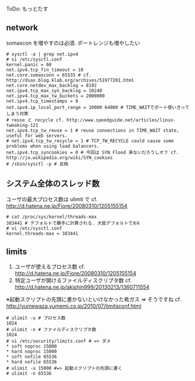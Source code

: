 ToDo: もっとたす

## network

somaxcon を増やすのは必須. ポートレンジも増やしたい

```
# sysctl -a | grep net.ipv4
# vi /etc/sysctl.conf
kernel.panic = 60
net.ipv4.tcp_fin_timeout = 10
net.core.somaxconn = 65535 # cf. http://dsas.blog.klab.org/archives/51977201.html
net.core.netdev_max_backlog = 8192
net.ipv4.tcp_max_syn_backlog = 10240
net.ipv4.tcp_max_tw_buckets = 2000000
net.ipv4.tcp_timestamps = 0
net.ipv4.ip_local_port_range = 10000 64000 # TIME_WAITでポート使いきってしまう対策
# reuse と recycle cf. http://www.speedguide.net/articles/linux-tweaking-121
net.ipv4.tcp_tw_reuse = 1 # reuse connections in TIME_WAIT state, useful for web servers. 
# net.ipv4.tcp_tw_recycle = 1 # TCP_TW_RECYCLE could cause some problems when using load balancers.
net.ipv4.tcp_syncookies = 0 # 今回は SYN Flood 来ないだろうしオフ cf. http://ja.wikipedia.org/wiki/SYN_cookies
# /sbin/sysctl -p # 反映
```

## システム全体のスレッド数

ユーザの最大プロセス数は ulimit で cf. http://d.hatena.ne.jp/Fiore/20080310/1205155154

```
# cat /proc/sys/kernel/threads-max
383441 # デフォルトで勝手に計算される. 大抵デフォルトでおk
# vi /etc/sysctl.conf
kernel.threads-max = 383441 
```

## limits

1. ユーザが使えるプロセス数  cf. http://d.hatena.ne.jp/Fiore/20080310/1205155154
1. 特定ユーザが開けるファイルディスクリプタ数 cf. http://d.hatena.ne.jp/akishin999/20130213/1360711554

※起動スクリプトの先頭に書かないといけなかった希ガス => そうですね cf. http://yumewaza.yumemi.co.jp/2010/07/limitsconf.html

```
# ulimit -u # プロセス数
1024
# ulimit -n # ファイルディスクリプタ数
1024
# vi /etc/security/limits.conf # => ダメ
* soft noproc 15000
* hard noproc 15000
* soft nofile 65536
* hard nofile 65536
# ulimit -u 15000 #=> 起動スクリプトの先頭に書く
# ulimit -n 65536
```

<!--
syn cookieは無効にしてみる. SYN Flood 攻撃こないだろうし 

```
# cat /proc/sys/net/ipv4/tcp_syncookies
1
# echo 0 > /proc/sys/net/ipv4/tcp_syncookies
```
-->
